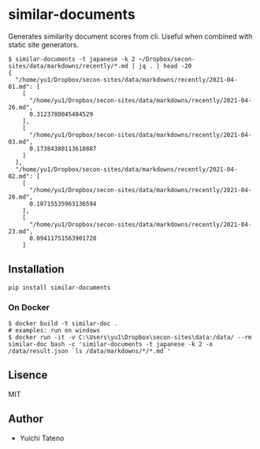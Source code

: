 # similar-documents

Generates similarity document scores from cli. Useful when combined with static site generators.

```
$ similar-documents -t japanese -k 2 ~/Dropbox/secon-sites/data/markdowns/recently/*.md | jq . | head -20
{
  "/home/yu1/Dropbox/secon-sites/data/markdowns/recently/2021-04-01.md": [
    [
      "/home/yu1/Dropbox/secon-sites/data/markdowns/recently/2021-04-26.md",
      0.3123780045484529
    ],
    [
      "/home/yu1/Dropbox/secon-sites/data/markdowns/recently/2021-04-03.md",
      0.17384380113610887
    ]
  ],
  "/home/yu1/Dropbox/secon-sites/data/markdowns/recently/2021-04-02.md": [
    [
      "/home/yu1/Dropbox/secon-sites/data/markdowns/recently/2021-04-26.md",
      0.10715535963136594
    ],
    [
      "/home/yu1/Dropbox/secon-sites/data/markdowns/recently/2021-04-23.md",
      0.09411751563901728
    ]
```

## Installation

```
pip install similar-documents
```

### On Docker

```
$ docker build -t similar-doc .
# examples: run on windows
$ docker run -it -v C:\Users\yu1\Dropbox\secon-sites\data:/data/ --rm similar-doc bash -c 'similar-documents -t japanese -k 2 -o /data/result.json `ls /data/markdowns/*/*.md`'
```

## Lisence

MIT

## Author

- Yuichi Tateno
